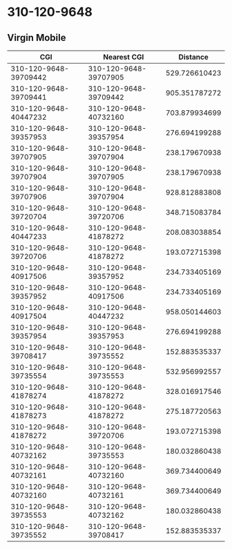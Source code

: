 # 310-120-9648
## Virgin Mobile


| CGI | Nearest CGI | Distance |
|-----|-------------|----------|
| 310-120-9648-39709442 | 310-120-9648-39707905 | 529.726610423 |
| 310-120-9648-39709441 | 310-120-9648-39709442 | 905.351787272 |
| 310-120-9648-40447232 | 310-120-9648-40732160 | 703.879934699 |
| 310-120-9648-39357953 | 310-120-9648-39357954 | 276.694199288 |
| 310-120-9648-39707905 | 310-120-9648-39707904 | 238.179670938 |
| 310-120-9648-39707904 | 310-120-9648-39707905 | 238.179670938 |
| 310-120-9648-39707906 | 310-120-9648-39707904 | 928.812883808 |
| 310-120-9648-39720704 | 310-120-9648-39720706 | 348.715083784 |
| 310-120-9648-40447233 | 310-120-9648-41878272 | 208.083038854 |
| 310-120-9648-39720706 | 310-120-9648-41878272 | 193.072715398 |
| 310-120-9648-40917506 | 310-120-9648-39357952 | 234.733405169 |
| 310-120-9648-39357952 | 310-120-9648-40917506 | 234.733405169 |
| 310-120-9648-40917504 | 310-120-9648-40447232 | 958.050144603 |
| 310-120-9648-39357954 | 310-120-9648-39357953 | 276.694199288 |
| 310-120-9648-39708417 | 310-120-9648-39735552 | 152.883535337 |
| 310-120-9648-39735554 | 310-120-9648-39735553 | 532.956992557 |
| 310-120-9648-41878274 | 310-120-9648-41878272 | 328.016917546 |
| 310-120-9648-41878273 | 310-120-9648-41878272 | 275.187720563 |
| 310-120-9648-41878272 | 310-120-9648-39720706 | 193.072715398 |
| 310-120-9648-40732162 | 310-120-9648-39735553 | 180.032860438 |
| 310-120-9648-40732161 | 310-120-9648-40732160 | 369.734400649 |
| 310-120-9648-40732160 | 310-120-9648-40732161 | 369.734400649 |
| 310-120-9648-39735553 | 310-120-9648-40732162 | 180.032860438 |
| 310-120-9648-39735552 | 310-120-9648-39708417 | 152.883535337 |
